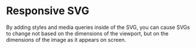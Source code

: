 # Responsive SVG  

By adding styles and media queries inside of the SVG, you can cause SVGs to change not based on the dimensions of the viewport, but on the dimensions of the image as it appears on screen.
